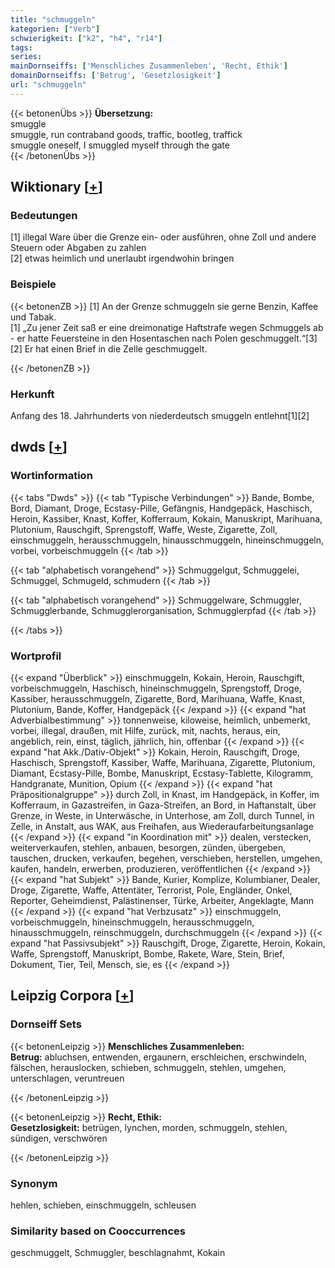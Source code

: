 ```yaml
---
title: "schmuggeln"
kategorien: ["Verb"]
schwierigkeit: ["k2", "h4", "r14"]
tags:
series:
mainDornseiffs: ['Menschliches Zusammenleben', 'Recht, Ethik']
domainDornseiffs: ['Betrug', 'Gesetzlosigkeit']
url: "schmuggeln"
---
```


{{< betonenÜbs >}}
**Übersetzung:**  
smuggle  
smuggle, run contraband goods, traffic, bootleg, traffick  
smuggle oneself, I smuggled myself through the gate  
{{< /betonenÜbs >}}

## Wiktionary [[+](https://de.wiktionary.org/wiki/schmuggeln)]

### Bedeutungen
[1] illegal Ware über die Grenze ein- oder ausführen, ohne Zoll und andere Steuern oder Abgaben zu zahlen  
[2] etwas heimlich und unerlaubt irgendwohin bringen  

### Beispiele
{{< betonenZB >}}
[1] An der Grenze schmuggeln sie gerne Benzin, Kaffee und Tabak.  
[1] „Zu jener Zeit saß er eine dreimonatige Haftstrafe wegen Schmuggels ab - er hatte Feuersteine in den Hosentaschen nach Polen geschmuggelt.“[3]  
[2] Er hat einen Brief in die Zelle geschmuggelt.  

{{< /betonenZB >}}
### Herkunft
Anfang des 18. Jahrhunderts von niederdeutsch smuggeln entlehnt[1][2]  



## dwds [[+](https://www.dwds.de/wb/schmuggeln)]

### Wortinformation
{{< tabs "Dwds" >}}
{{< tab "Typische Verbindungen" >}}
Bande, Bombe, Bord, Diamant, Droge, Ecstasy-Pille, Gefängnis, Handgepäck, Haschisch, Heroin, Kassiber, Knast, Koffer, Kofferraum, Kokain, Manuskript, Marihuana, Plutonium, Rauschgift, Sprengstoff, Waffe, Weste, Zigarette, Zoll, einschmuggeln, herausschmuggeln, hinausschmuggeln, hineinschmuggeln, vorbei, vorbeischmuggeln
{{< /tab >}}

{{< tab "alphabetisch vorangehend" >}}
Schmuggelgut, Schmuggelei, Schmuggel, Schmugeld, schmudern
{{< /tab >}}

{{< tab "alphabetisch vorangehend" >}}
Schmuggelware, Schmuggler, Schmugglerbande, Schmugglerorganisation, Schmugglerpfad
{{< /tab >}}

{{< /tabs >}}

### Wortprofil
{{< expand "Überblick" >}} einschmuggeln, Kokain, Heroin, Rauschgift, vorbeischmuggeln, Haschisch, hineinschmuggeln, Sprengstoff, Droge, Kassiber, herausschmuggeln, Zigarette, Bord, Marihuana, Waffe, Knast, Plutonium, Bande, Koffer, Handgepäck {{< /expand >}}
{{< expand "hat Adverbialbestimmung" >}} tonnenweise, kiloweise, heimlich, unbemerkt, vorbei, illegal, draußen, mit Hilfe, zurück, mit, nachts, heraus, ein, angeblich, rein, einst, täglich, jährlich, hin, offenbar {{< /expand >}}
{{< expand "hat Akk./Dativ-Objekt" >}} Kokain, Heroin, Rauschgift, Droge, Haschisch, Sprengstoff, Kassiber, Waffe, Marihuana, Zigarette, Plutonium, Diamant, Ecstasy-Pille, Bombe, Manuskript, Ecstasy-Tablette, Kilogramm, Handgranate, Munition, Opium {{< /expand >}}
{{< expand "hat Präpositionalgruppe" >}} durch Zoll, in Knast, im Handgepäck, in Koffer, im Kofferraum, in Gazastreifen, in Gaza-Streifen, an Bord, in Haftanstalt, über Grenze, in Weste, in Unterwäsche, in Unterhose, am Zoll, durch Tunnel, in Zelle, in Anstalt, aus WAK, aus Freihafen, aus Wiederaufarbeitungsanlage {{< /expand >}}
{{< expand "in Koordination mit" >}} dealen, verstecken, weiterverkaufen, stehlen, anbauen, besorgen, zünden, übergeben, tauschen, drucken, verkaufen, begehen, verschieben, herstellen, umgehen, kaufen, handeln, erwerben, produzieren, veröffentlichen {{< /expand >}}
{{< expand "hat Subjekt" >}} Bande, Kurier, Komplize, Kolumbianer, Dealer, Droge, Zigarette, Waffe, Attentäter, Terrorist, Pole, Engländer, Onkel, Reporter, Geheimdienst, Palästinenser, Türke, Arbeiter, Angeklagte, Mann {{< /expand >}}
{{< expand "hat Verbzusatz" >}} einschmuggeln, vorbeischmuggeln, hineinschmuggeln, herausschmuggeln, hinausschmuggeln, reinschmuggeln, durchschmuggeln {{< /expand >}}
{{< expand "hat Passivsubjekt" >}} Rauschgift, Droge, Zigarette, Heroin, Kokain, Waffe, Sprengstoff, Manuskript, Bombe, Rakete, Ware, Stein, Brief, Dokument, Tier, Teil, Mensch, sie, es {{< /expand >}}

## Leipzig Corpora [[+](https://corpora.uni-leipzig.de/en/res?word=schmuggeln&corpusId=deu_newscrawl-public_2018)]

### Dornseiff Sets
{{< betonenLeipzig >}}
**Menschliches Zusammenleben:**  
**Betrug:** abluchsen, entwenden, ergaunern, erschleichen, erschwindeln, fälschen, herauslocken, schieben, schmuggeln, stehlen, umgehen, unterschlagen, veruntreuen  

{{< /betonenLeipzig >}}


{{< betonenLeipzig >}}
**Recht, Ethik:**  
**Gesetzlosigkeit:** betrügen, lynchen, morden, schmuggeln, stehlen, sündigen, verschwören  

{{< /betonenLeipzig >}}

### Synonym
hehlen, schieben, einschmuggeln, schleusen


### Similarity based on Cooccurrences
geschmuggelt, Schmuggler, beschlagnahmt, Kokain

